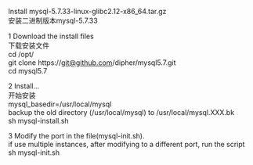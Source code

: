 Install mysql-5.7.33-linux-glibc2.12-x86_64.tar.gz   
  安装二进制版本mysql-5.7.33   

1 Download the install files   
  下载安装文件   
cd /opt/   
git clone https://git@github.com/dipher/mysql5.7.git    
cd mysql5.7   

2 Install...   
  开始安装   
  mysql_basedir=/usr/local/mysql   
  backup the old directory (/usr/local/mysql) to /usr/local/mysql.XXX.bk   
sh mysql-install.sh   

3 Modify the port in the file(mysql-init.sh).    
  if use multiple instances, after modifying to a different port, run the script   
sh mysql-init.sh   
 
 
